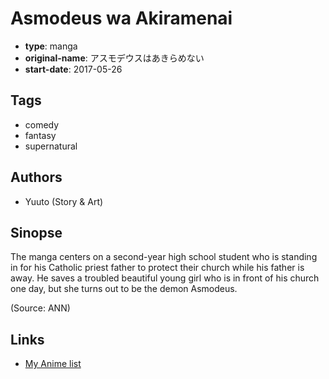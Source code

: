 # Asmodeus wa Akiramenai

-   **type**: manga
-   **original-name**: アスモデウスはあきらめない
-   **start-date**: 2017-05-26

## Tags

-   comedy
-   fantasy
-   supernatural

## Authors

-   Yuuto (Story & Art)

## Sinopse

The manga centers on a second-year high school student who is standing in for his Catholic priest father to protect their church while his father is away. He saves a troubled beautiful young girl who is in front of his church one day, but she turns out to be the demon Asmodeus.

(Source: ANN)

## Links

-   [My Anime list](https://myanimelist.net/manga/107405/Asmodeus_wa_Akiramenai)
